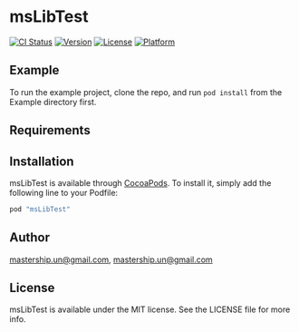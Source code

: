 # msLibTest

[![CI Status](http://img.shields.io/travis/mastership.un@gmail.com/msLibTest.svg?style=flat)](https://travis-ci.org/mastership.un@gmail.com/msLibTest)
[![Version](https://img.shields.io/cocoapods/v/msLibTest.svg?style=flat)](http://cocoapods.org/pods/msLibTest)
[![License](https://img.shields.io/cocoapods/l/msLibTest.svg?style=flat)](http://cocoapods.org/pods/msLibTest)
[![Platform](https://img.shields.io/cocoapods/p/msLibTest.svg?style=flat)](http://cocoapods.org/pods/msLibTest)

## Example

To run the example project, clone the repo, and run `pod install` from the Example directory first.

## Requirements

## Installation

msLibTest is available through [CocoaPods](http://cocoapods.org). To install
it, simply add the following line to your Podfile:

```ruby
pod "msLibTest"
```

## Author

mastership.un@gmail.com, mastership.un@gmail.com

## License

msLibTest is available under the MIT license. See the LICENSE file for more info.
